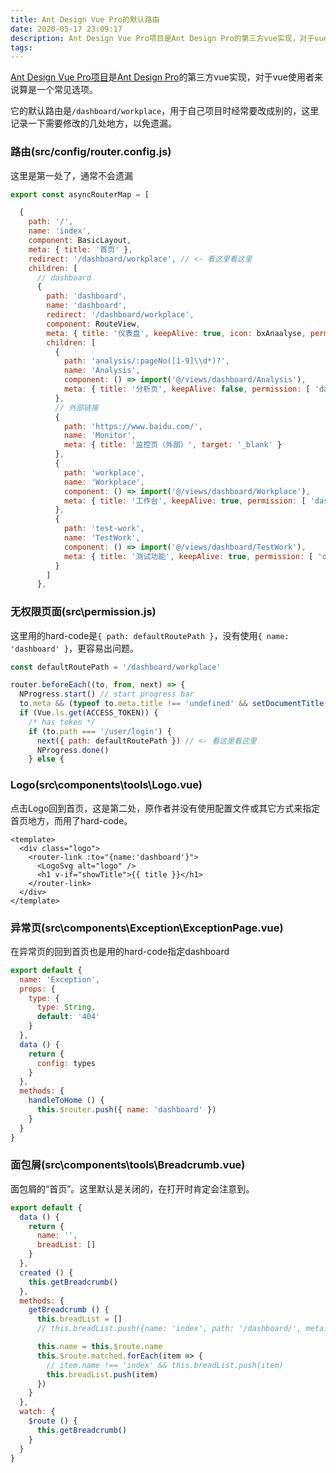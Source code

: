 ```yaml
---
title: Ant Design Vue Pro的默认路由
date: 2020-05-17 23:09:17
description: Ant Design Vue Pro项目是Ant Design Pro的第三方vue实现，对于vue使用者来说算是一个常见选项。<br><br>它的默认路由是/dashboard/workplace，用于自己项目时经常要改成别的，这里记录一下需要修改的几处地方，以免遗漏。
tags:
---
```


[Ant Design Vue Pro项目](https://github.com/vueComponent/ant-design-vue-pro)是[Ant Design Pro](https://github.com/ant-design/ant-design-pro)的第三方vue实现，对于vue使用者来说算是一个常见选项。

它的默认路由是`/dashboard/workplace`，用于自己项目时经常要改成别的，这里记录一下需要修改的几处地方，以免遗漏。

### 路由(src/config/router.config.js)

这里是第一处了，通常不会遗漏

```javascript
export const asyncRouterMap = [

  {
    path: '/',
    name: 'index',
    component: BasicLayout,
    meta: { title: '首页' },
    redirect: '/dashboard/workplace', // <- 看这里看这里
    children: [
      // dashboard
      {
        path: 'dashboard',
        name: 'dashboard',
        redirect: '/dashboard/workplace',
        component: RouteView,
        meta: { title: '仪表盘', keepAlive: true, icon: bxAnaalyse, permission: [ 'dashboard' ] },
        children: [
          {
            path: 'analysis/:pageNo([1-9]\\d*)?',
            name: 'Analysis',
            component: () => import('@/views/dashboard/Analysis'),
            meta: { title: '分析页', keepAlive: false, permission: [ 'dashboard' ] }
          },
          // 外部链接
          {
            path: 'https://www.baidu.com/',
            name: 'Monitor',
            meta: { title: '监控页（外部）', target: '_blank' }
          },
          {
            path: 'workplace',
            name: 'Workplace',
            component: () => import('@/views/dashboard/Workplace'),
            meta: { title: '工作台', keepAlive: true, permission: [ 'dashboard' ] }
          },
          {
            path: 'test-work',
            name: 'TestWork',
            component: () => import('@/views/dashboard/TestWork'),
            meta: { title: '测试功能', keepAlive: true, permission: [ 'dashboard' ] }
          }
        ]
      },
```

### 无权限页面(src\permission.js)

这里用的hard-code是`{ path: defaultRoutePath }`，没有使用`{ name: 'dashboard' }`，更容易出问题。

```javascript
const defaultRoutePath = '/dashboard/workplace'

router.beforeEach((to, from, next) => {
  NProgress.start() // start progress bar
  to.meta && (typeof to.meta.title !== 'undefined' && setDocumentTitle(`${to.meta.title} - ${domTitle}`))
  if (Vue.ls.get(ACCESS_TOKEN)) {
    /* has token */
    if (to.path === '/user/login') {
      next({ path: defaultRoutePath }) // <- 看这里看这里
      NProgress.done()
    } else {      
```

### Logo(src\components\tools\Logo.vue)

点击Logo回到首页，这是第二处，原作者并没有使用配置文件或其它方式来指定首页地方，而用了hard-code。

```vue
<template>
  <div class="logo">
    <router-link :to="{name:'dashboard'}">
      <LogoSvg alt="logo" />
      <h1 v-if="showTitle">{{ title }}</h1>
    </router-link>
  </div>
</template>
```

### 异常页(src\components\Exception\ExceptionPage.vue)

在异常页的回到首页也是用的hard-code指定dashboard

```javascript
export default {
  name: 'Exception',
  props: {
    type: {
      type: String,
      default: '404'
    }
  },
  data () {
    return {
      config: types
    }
  },
  methods: {
    handleToHome () {
      this.$router.push({ name: 'dashboard' })
    }
  }
}
```

### 面包屑(src\components\tools\Breadcrumb.vue)

面包屑的“首页”。这里默认是关闭的，在打开时肯定会注意到。

```javascript
export default {
  data () {
    return {
      name: '',
      breadList: []
    }
  },
  created () {
    this.getBreadcrumb()
  },
  methods: {
    getBreadcrumb () {
      this.breadList = []
      // this.breadList.push({name: 'index', path: '/dashboard/', meta: {title: '首页'}}) // <- 看这里看这里

      this.name = this.$route.name
      this.$route.matched.forEach(item => {
        // item.name !== 'index' && this.breadList.push(item)
        this.breadList.push(item)
      })
    }
  },
  watch: {
    $route () {
      this.getBreadcrumb()
    }
  }
}
```

